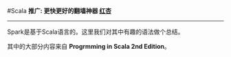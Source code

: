 #Scala
**推广: 更快更好的翻墙神器 [红杏]( http://honx.in/i/VPZdDZnKEyd7byzB)**

---
Spark是基于Scala语言的。这里我们对其中有趣的语法做个总结。

其中的大部分内容来自 **Progrmming in Scala 2nd Edition**。